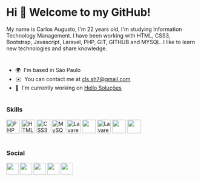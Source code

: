 # Hi 👋 Welcome to my GitHub!

My name is Carlos Augusto, I'm 22 years old, I'm studying Information Technology Management. I have been working with HTML, CSS3, Bootstrap, Javascript, Laravel, PHP, GIT, GITHUB and MYSQL. I like to learn new technologies and share knowledge.

#

*   🌍  I'm based in São Paulo
*   ✉️  You can contact me at [cls.sh7@gmail.com](mailto:cls.sh7@gmail.com)
*   🚀  I'm currently working on [Hello Soluções](http://hellosolucoes.com.br/)

#

### Skills<p align="left">
<a href="https://www.php.net/" target="_blank" rel="noreferrer"><img src="https://raw.githubusercontent.com/danielcranney/readme-generator/main/public/icons/skills/php-colored.svg" width="36" height="36" alt="PHP" /></a>
<a href="https://developer.mozilla.org/en-US/docs/Glossary/HTML5" target="_blank" rel="noreferrer"><img src="https://raw.githubusercontent.com/danielcranney/readme-generator/main/public/icons/skills/html5-colored.svg" width="36" height="36" alt="HTML5" /></a>
<a href="https://www.w3.org/TR/CSS/#css" target="_blank" rel="noreferrer"><img src="https://raw.githubusercontent.com/danielcranney/readme-generator/main/public/icons/skills/css3-colored.svg" width="36" height="36" alt="CSS3" /></a>
<a href="https://www.mysql.com/" target="_blank" rel="noreferrer"><img src="https://raw.githubusercontent.com/danielcranney/readme-generator/main/public/icons/skills/mysql-colored.svg" width="36" height="36" alt="MySQL" /></a>
<a href="https://laravel.com/" target="_blank" rel="noreferrer"><img src="https://raw.githubusercontent.com/danielcranney/readme-generator/main/public/icons/skills/laravel-colored.svg" width="36" height="36" alt="Lavarel" /></a>
<img src="https://cdn.jsdelivr.net/gh/devicons/devicon/icons/linux/linux-original.svg" width="36" height="36"/>
<a target="_blank" rel="noreferrer"><img src="https://cdn.jsdelivr.net/gh/devicons/devicon/icons/docker/docker-plain-wordmark.svg" width="36" height="36" alt="Lavarel" /></a>
<img src="https://cdn.jsdelivr.net/gh/devicons/devicon/icons/git/git-original.svg" width="36" height="36" />
<img src="https://cdn.jsdelivr.net/gh/devicons/devicon/icons/jetbrains/jetbrains-original.svg" width="36" height="36" />
</p>
          
          

#

### Social
                  
<p align="left">
                          
<a href="https://discord.com/users/shocks#3597" target="_blank" rel="noreferrer"><img src="https://raw.githubusercontent.com/danielcranney/readme-generator/main/public/icons/socials/discord.svg" width="32" height="32" /></a>
<a href="https://www.github.com/CarlosAugustoMelo" target="_blank" rel="noreferrer"><img src="https://raw.githubusercontent.com/danielcranney/readme-generator/main/public/icons/socials/github.svg" width="32" height="32" /></a>
<a href="http://www.instagram.com/cls.sh7" target="_blank" rel="noreferrer"><img src="https://raw.githubusercontent.com/danielcranney/readme-generator/main/public/icons/socials/instagram.svg" width="32" height="32" /></a>
<a href="https://www.linkedin.com/in/carlos-augusto-77379b169/" target="_blank" rel="noreferrer"><img src="https://raw.githubusercontent.com/danielcranney/readme-generator/main/public/icons/socials/linkedin.svg" width="32" height="32" /></a>
<a href="https://www.twitch.tv/shocksfps" target="_blank" rel="noreferrer"><img src="https://raw.githubusercontent.com/danielcranney/readme-generator/main/public/icons/socials/twitch.svg" width="32" height="32" /></a></p>
